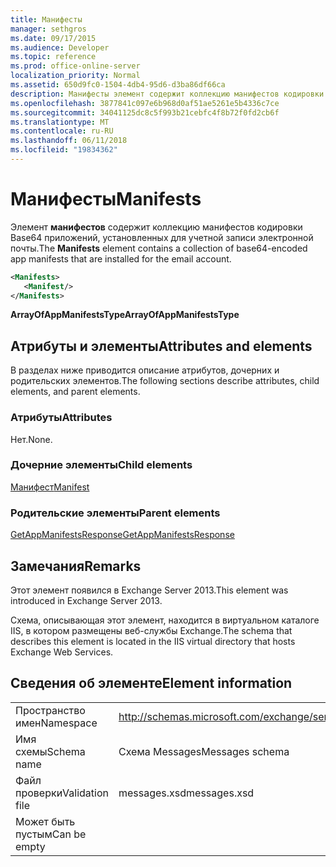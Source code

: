 ```yaml
---
title: Манифесты
manager: sethgros
ms.date: 09/17/2015
ms.audience: Developer
ms.topic: reference
ms.prod: office-online-server
localization_priority: Normal
ms.assetid: 650d9fc0-1504-4db4-95d6-d3ba86df66ca
description: Манифесты элемент содержит коллекцию манифестов кодировки Base64 приложений, установленных для учетной записи электронной почты.
ms.openlocfilehash: 3877841c097e6b968d0af51ae5261e5b4336c7ce
ms.sourcegitcommit: 34041125dc8c5f993b21cebfc4f8b72f0fd2cb6f
ms.translationtype: MT
ms.contentlocale: ru-RU
ms.lasthandoff: 06/11/2018
ms.locfileid: "19834362"
---
```

# <a name="manifests"></a><span data-ttu-id="0e271-103">Манифесты</span><span class="sxs-lookup"><span data-stu-id="0e271-103">Manifests</span></span>

<span data-ttu-id="0e271-104">Элемент **манифестов** содержит коллекцию манифестов кодировки Base64 приложений, установленных для учетной записи электронной почты.</span><span class="sxs-lookup"><span data-stu-id="0e271-104">The **Manifests** element contains a collection of base64-encoded app manifests that are installed for the email account.</span></span> 
  
```XML
<Manifests>
   <Manifest/>
</Manifests>
```

 <span data-ttu-id="0e271-105">**ArrayOfAppManifestsType**</span><span class="sxs-lookup"><span data-stu-id="0e271-105">**ArrayOfAppManifestsType**</span></span>
## <a name="attributes-and-elements"></a><span data-ttu-id="0e271-106">Атрибуты и элементы</span><span class="sxs-lookup"><span data-stu-id="0e271-106">Attributes and elements</span></span>

<span data-ttu-id="0e271-107">В разделах ниже приводится описание атрибутов, дочерних и родительских элементов.</span><span class="sxs-lookup"><span data-stu-id="0e271-107">The following sections describe attributes, child elements, and parent elements.</span></span>
  
### <a name="attributes"></a><span data-ttu-id="0e271-108">Атрибуты</span><span class="sxs-lookup"><span data-stu-id="0e271-108">Attributes</span></span>

<span data-ttu-id="0e271-109">Нет.</span><span class="sxs-lookup"><span data-stu-id="0e271-109">None.</span></span>
  
### <a name="child-elements"></a><span data-ttu-id="0e271-110">Дочерние элементы</span><span class="sxs-lookup"><span data-stu-id="0e271-110">Child elements</span></span>

[<span data-ttu-id="0e271-111">Манифест</span><span class="sxs-lookup"><span data-stu-id="0e271-111">Manifest</span></span>](manifest.md)
  
### <a name="parent-elements"></a><span data-ttu-id="0e271-112">Родительские элементы</span><span class="sxs-lookup"><span data-stu-id="0e271-112">Parent elements</span></span>

[<span data-ttu-id="0e271-113">GetAppManifestsResponse</span><span class="sxs-lookup"><span data-stu-id="0e271-113">GetAppManifestsResponse</span></span>](getappmanifestsresponse.md)
  
## <a name="remarks"></a><span data-ttu-id="0e271-114">Замечания</span><span class="sxs-lookup"><span data-stu-id="0e271-114">Remarks</span></span>

<span data-ttu-id="0e271-115">Этот элемент появился в Exchange Server 2013.</span><span class="sxs-lookup"><span data-stu-id="0e271-115">This element was introduced in Exchange Server 2013.</span></span>
  
<span data-ttu-id="0e271-116">Схема, описывающая этот элемент, находится в виртуальном каталоге IIS, в котором размещены веб-службы Exchange.</span><span class="sxs-lookup"><span data-stu-id="0e271-116">The schema that describes this element is located in the IIS virtual directory that hosts Exchange Web Services.</span></span>
  
## <a name="element-information"></a><span data-ttu-id="0e271-117">Сведения об элементе</span><span class="sxs-lookup"><span data-stu-id="0e271-117">Element information</span></span>

|||
|:-----|:-----|
|<span data-ttu-id="0e271-118">Пространство имен</span><span class="sxs-lookup"><span data-stu-id="0e271-118">Namespace</span></span>  <br/> |http://schemas.microsoft.com/exchange/services/2006/messages  <br/> |
|<span data-ttu-id="0e271-119">Имя схемы</span><span class="sxs-lookup"><span data-stu-id="0e271-119">Schema name</span></span>  <br/> |<span data-ttu-id="0e271-120">Схема Messages</span><span class="sxs-lookup"><span data-stu-id="0e271-120">Messages schema</span></span>  <br/> |
|<span data-ttu-id="0e271-121">Файл проверки</span><span class="sxs-lookup"><span data-stu-id="0e271-121">Validation file</span></span>  <br/> |<span data-ttu-id="0e271-122">messages.xsd</span><span class="sxs-lookup"><span data-stu-id="0e271-122">messages.xsd</span></span>  <br/> |
|<span data-ttu-id="0e271-123">Может быть пустым</span><span class="sxs-lookup"><span data-stu-id="0e271-123">Can be empty</span></span>  <br/> ||
   

